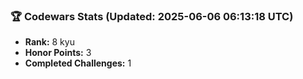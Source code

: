 ### 🏆 Codewars Stats (Updated: 2025-06-06 06:13:18 UTC)

- **Rank:** 8 kyu
- **Honor Points:** 3
- **Completed Challenges:** 1
